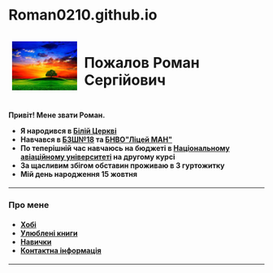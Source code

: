 # Roman0210.github.io
<!DOCTYPE html>
<html>
  <head>
    <title> Роман </title>
    <meta charset="utf-8">
  </head>
  <body>

<table>
  <thead>
    <tr>
      <td>
        <p><img src="1.jpg" width="160"></p>
      </td>
      <td>
        <h1>Пожалов Роман Сергійович</h1>
      </td>
    </tr>
  </thead>
</table>
<h4>Привіт! Мене звати Роман.
<ul>
<li>Я народився в <a href="https://uk.wikipedia.org/wiki/Біла_Церква"> Білій Церкві </a></li>
<li>Навчався в <a href="https://school.i18.pp.ua">БЗШ№18</a> та <a href="https://statelic.kiev.ua">БНВО"Ліцей МАН"</a></li>
<li>По теперішній час навчаюсь на бюджеті в <a href="https://nau.edu.ua">Національному авіаційному університеті</a> на другому курсі</li>
<li>За щасливим збігом обставин проживаю в 3 гуртожитку </li>
<li>Мій день народження 15 жовтня</li>
</ul>
</h4>
<hr size="3">
<h3>Про мене</h3>
<h4><ul>
  <li><a href="index1.html">Хобі</a></li>
  <li><a href="index2.html">Улюблені книги</a></li>
  <li><a href="index3.html">Навички</a></li>
  <li><a href="index4.html">Контактна інформація</a></li>
</h4></ul>

<hr size="3">

  </body>
</html>
